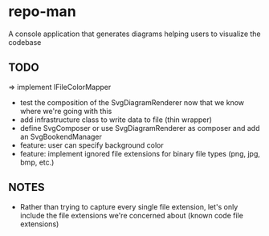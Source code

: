 # repo-man

A console application that generates diagrams helping users to visualize the codebase

## TODO

=> implement IFileColorMapper

- test the composition of the SvgDiagramRenderer now that we know where we're going with this
- add infrastructure class to write data to file (thin wrapper)
- define SvgComposer or use SvgDiagramRenderer as composer and add an SvgBookendManager
- feature: user can specify background color
- feature: implement ignored file extensions for binary file types (png, jpg, bmp, etc.)

## NOTES

- Rather than trying to capture every single file extension, let's only include the file extensions we're concerned about (known code file extensions)
